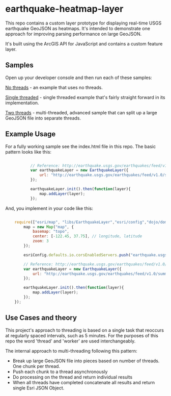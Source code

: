 earthquake-heatmap-layer
========================

This repo contains a custom layer prototype for displaying real-time USGS earthquake GeoJSON as heatmaps.
It's intended to demonstrate one approach for improving parsing performance on large GeoJSON.

It's built using the ArcGIS API for JavaScript and contains a custom feature layer.

## Samples

Open up your developer console and then run each of these samples:

[No threads](http://andygup.github.io/earthquake-heatmap-layer/index_nt.html) - an example that uses no threads.

[Single threaded](http://andygup.github.io/earthquake-heatmap-layer/) - single threaded example that's fairly straight forward in its implementation.

[Two threads](http://andygup.github.io/earthquake-heatmap-layer/index_mt.html) - multi-threaded, advanced sample that can split up a large GeoJSON file into separate threads.

## Example Usage

For a fully working sample see the index.html file in this repo. The basic pattern looks like this:

   ```js
   
              // Reference: http://earthquake.usgs.gov/earthquakes/feed/v1.0/geojson.php
              var earthquakeLayer = new EarthquakeLayer({
                  url: "http://earthquake.usgs.gov/earthquakes/feed/v1.0/summary/all_month.geojson"
              });
   
              earthquakeLayer.init().then(function(layer){
                  map.addLayer(layer);
              });
   
   ```
   
And, you implement in your code like this:   

   ```js
   
       require(["esri/map", "libs/EarthquakeLayer","esri/config","dojo/domReady!"], function(Map,EarthquakeLayer,esriConfig) {
           map = new Map("map", {
               basemap: "topo",
               center: [-122.45, 37.75], // longitude, latitude
               zoom: 3
           });

           esriConfig.defaults.io.corsEnabledServers.push("earthquake.usgs.gov");

           // Reference: http://earthquake.usgs.gov/earthquakes/feed/v1.0/geojson.php
           var earthquakeLayer = new EarthquakeLayer({
               url: "http://earthquake.usgs.gov/earthquakes/feed/v1.0/summary/all_month.geojson"
           });

           earthquakeLayer.init().then(function(layer){
               map.addLayer(layer);
           });
       });
   
   ```
   
## Use Cases and theory
 
This project's approach to threading is based on a single task that reoccurs at regularly spaced intervals, such as 5 minutes.
For the purposes of this repo the word 'thread' and 'worker' are used interchangeably.

The internal approach to multi-threading following this pattern:
- Break up large GeoJSON file into pieces based on number of threads. One chunk per thread.
- Push each chunk to a thread asynchronously
- Do processing on the thread and return individual results
- When all threads have completed concatenate all results and return single Esri JSON Object. 
